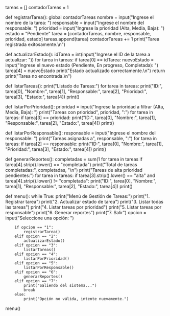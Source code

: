 tareas = []
contadorTareas = 1

def registrarTarea():
    global contadorTareas
    nombre = input("Ingrese el nombre de la tarea: ")
    responsable = input("Ingrese el nombre del responsable: ")
    prioridad = input("Ingrese la prioridad (Alta, Media, Baja): ")
    estado = "Pendiente"
    tarea = [contadorTareas, nombre, responsable, prioridad, estado]
    tareas.append(tarea)
    contadorTareas += 1
    print("Tarea registrada exitosamente.\n")

def actualizarEstado():
    idTarea = int(input("Ingrese el ID de la tarea a actualizar: "))
    for tarea in tareas:
        if tarea[0] == idTarea:
            nuevoEstado = input("Ingrese el nuevo estado (Pendiente, En progreso, Completada): ")
            tarea[4] = nuevoEstado
            print("Estado actualizado correctamente.\n")
            return
    print("Tarea no encontrada.\n")

def listarTareas():
    print("Listado de Tareas:")
    for tarea in tareas:
        print("ID:", tarea[0], "Nombre:", tarea[1], "Responsable:", tarea[2], "Prioridad:", tarea[3], "Estado:", tarea[4])
    print()

def listarPorPrioridad():
    prioridad = input("Ingrese la prioridad a filtrar (Alta, Media, Baja): ")
    print("Tareas con prioridad", prioridad, ":")
    for tarea in tareas:
        if tarea[3] == prioridad:
            print("ID:", tarea[0], "Nombre:", tarea[1], "Responsable:", tarea[2], "Estado:", tarea[4])
    print()

def listarPorResponsable():
    responsable = input("Ingrese el nombre del responsable: ")
    print("Tareas asignadas a", responsable, ":")
    for tarea in tareas:
        if tarea[2] == responsable:
            print("ID:", tarea[0], "Nombre:", tarea[1], "Prioridad:", tarea[3], "Estado:", tarea[4])
    print()

def generarReportes():
    completadas = sum(1 for tarea in tareas if tarea[4].strip().lower() == "completada")
    print("Total de tareas completadas:", completadas, "\n")
    print("Tareas de alta prioridad pendientes:")
    for tarea in tareas:
        if tarea[3].strip().lower() == "alta" and tarea[4].strip().lower() != "completada":
            print("ID:", tarea[0], "Nombre:", tarea[1], "Responsable:", tarea[2], "Estado:", tarea[4])
    print()

def menu():
    while True:
        print("Menú de Gestión de Tareas:")
        print("1. Registrar tarea")
        print("2. Actualizar estado de tarea")
        print("3. Listar todas las tareas")
        print("4. Listar tareas por prioridad")
        print("5. Listar tareas por responsable")
        print("6. Generar reportes")
        print("7. Salir")
        opcion = input("Seleccione una opción: ")
        
        if opcion == "1":
            registrarTarea()
        elif opcion == "2":
            actualizarEstado()
        elif opcion == "3":
            listarTareas()
        elif opcion == "4":
            listarPorPrioridad()
        elif opcion == "5":
            listarPorResponsable()
        elif opcion == "6":
            generarReportes()
        elif opcion == "7":
            print("Saliendo del sistema...")
            break
        else:
            print("Opción no válida, intente nuevamente.")

menu()
